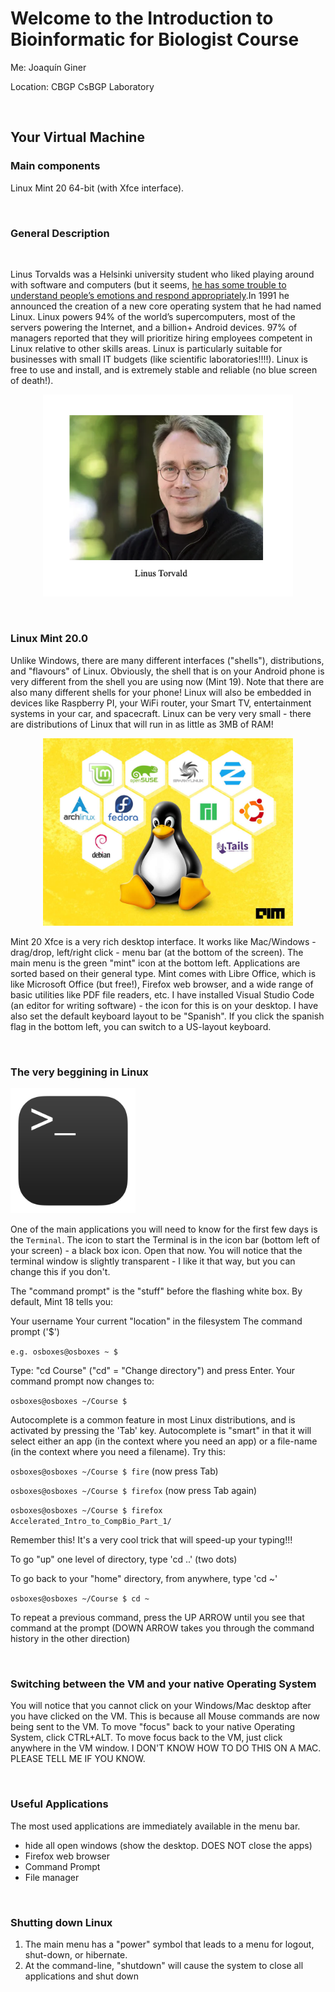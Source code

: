 # Welcome to the Introduction to Bioinformatic for Biologist Course
Me: Joaquín Giner

Location: CBGP CsBGP Laboratory 

<br />

## Your Virtual Machine


### Main components
Linux Mint 20 64-bit (with Xfce interface).

<br />

### General Description

<br />


Linus Torvalds was a Helsinki university student who liked playing around with software and computers (but it seems, [he has some trouble to understand people’s emotions and respond appropriately](https://www.newyorker.com/science/elements/after-years-of-abusive-e-mails-the-creator-of-linux-steps-aside).In 1991 he announced the creation of a new core operating system that he had named Linux. Linux powers 94% of the world’s supercomputers, most of the servers powering the Internet, and a billion+ Android devices. 97% of managers reported that they will prioritize hiring employees competent in Linux relative to other skills areas. Linux is particularly suitable for businesses with small IT budgets (like scientific laboratories!!!!). Linux is free to use and install, and is extremely stable and reliable (no blue screen of death!).

<p align="center">
<img src="0.1.png" alt="drawing" width="400"/>
</p>


<br />

### Linux Mint 20.0

Unlike Windows, there are many different interfaces ("shells"), distributions, and "flavours" of Linux. Obviously, the shell that is on your Android phone is very different from the shell you are using now (Mint 19). Note that there are also many different shells for your phone! Linux will also be embedded in devices like Raspberry PI, your WiFi router, your Smart TV, entertainment systems in your car, and spacecraft. Linux can be very very small - there are distributions of Linux that will run in as little as 3MB of RAM!


<p align="center">
<img src="0.2.png" alt="drawing" width="400"/>
</p>


Mint 20 Xfce is a very rich desktop interface. It works like Mac/Windows - drag/drop, left/right click - menu bar (at the bottom of the screen). The main menu is the green "mint" icon at the bottom left. Applications are sorted based on their general type. Mint comes with Libre Office, which is like Microsoft Office (but free!), Firefox web browser, and a wide range of basic utilities like PDF file readers, etc. I have installed Visual Studio Code (an editor for writing software) - the icon for this is on your desktop. I have also set the default keyboard layout to be "Spanish". If you click the spanish flag in the bottom left, you can switch to a US-layout keyboard.

<br />

### The very beggining in Linux

<img src="0.3.png" alt="drawing" width="200"/>



One of the main applications you will need to know for the first few days is the `Terminal`. The icon to start the Terminal is in the icon bar (bottom left of your screen) - a black box icon. Open that now. You will notice that the terminal window is slightly transparent - I like it that way, but you can change this if you don't.

The "command prompt" is the "stuff" before the flashing white box. By default, Mint 18 tells you:

Your username
Your current "location" in the filesystem
The command prompt ('$')

`e.g. osboxes@osboxes ~ $`

Type: "cd Course" ("cd" = "Change directory") and press Enter. Your command prompt now changes to:

`osboxes@osboxes ~/Course $`

Autocomplete is a common feature in most Linux distributions, and is activated by pressing the 'Tab' key. Autocomplete is "smart" in that it will select either an app (in the context where you need an app) or a file-name (in the context where you need a filename). Try this:

`osboxes@osboxes ~/Course $ fire`                 (now press Tab)

`osboxes@osboxes ~/Course $ firefox`              (now press Tab again)

`osboxes@osboxes ~/Course $ firefox Accelerated_Intro_to_CompBio_Part_1/`

Remember this! It's a very cool trick that will speed-up your typing!!!

To go "up" one level of directory, type 'cd ..' (two dots)

To go back to your "home" directory, from anywhere, type 'cd ~'

`osboxes@osboxes ~/Course $ cd ~`

To repeat a previous command, press the UP ARROW until you see that command at the prompt (DOWN ARROW takes you through the command history in the other direction)

<br />

### Switching between the VM and your native Operating System
You will notice that you cannot click on your Windows/Mac desktop after you have clicked on the VM. This is because all Mouse commands are now being sent to the VM. To move "focus" back to your native Operating System, click CTRL+ALT. To move focus back to the VM, just click anywhere in the VM window. I DON'T KNOW HOW TO DO THIS ON A MAC. PLEASE TELL ME IF YOU KNOW.

<br />

### Useful Applications
The most used applications are immediately available in the menu bar.

* hide all open windows (show the desktop. DOES NOT close the apps)
* Firefox web browser
* Command Prompt
* File manager

<br />

### Shutting down Linux
1) The main menu has a "power" symbol that leads to a menu for logout, shut-down, or hibernate.<br />
2) At the command-line, "shutdown" will cause the system to close all applications and shut down


